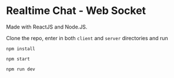 # Realtime Chat - Web Socket

Made with ReactJS and Node.JS.

Clone the repo, enter in both `client` and `server` directories and run

```
npm install
```

```
npm start
``` 

```
npm run dev
```
